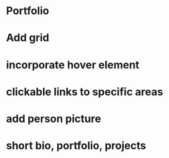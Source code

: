 # Portfolio

# Add grid

# incorporate hover element

# clickable links to specific areas

# add person picture

# short bio, portfolio, projects